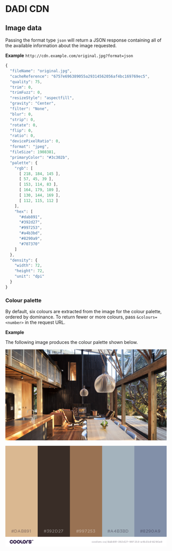 # DADI CDN

## Image data

Passing the format type `json` will return a JSON response containing all of the available information about the image requested.

**Example** `http://cdn.example.com/original.jpg?format=json`

```js
{
  "fileName": "original.jpg",
  "cacheReference": "6757e696389055a29314562056af4bc169769ec5",
  "quality": 75,
  "trim": 0,
  "trimFuzz": 0,
  "resizeStyle": "aspectfill",
  "gravity": "Center",
  "filter": "None",
  "blur": 0,
  "strip": 0,
  "rotate": 0,
  "flip": 0,
  "ratio": 0,
  "devicePixelRatio": 0,
  "format": "jpeg",
  "fileSize": 1908381,
  "primaryColor": "#3c302b",
  "palette": {
    "rgb": [
      [ 218, 184, 145 ],
      [ 57, 45, 39 ],
      [ 153, 114, 83 ],
      [ 164, 179, 189 ],
      [ 130, 144, 169 ],
      [ 112, 115, 112 ]
    ],
    "hex": [
      "#dab891",
      "#392d27",
      "#997253",
      "#a4b3bd",
      "#8290a9",
      "#707370"
    ]
  },
  "density": {
    "width": 72,
    "height": 72,
    "unit": "dpi"
  }
}
```

### Colour palette

By default, six colours are extracted from the image for the colour palette, ordered by dominance. To return fewer or more colours, pass `&colours=<number>` in the request URL.

**Example**

The following image produces the colour palette shown below.

![Original image](../assets/original.jpg)

![Palette](../assets/palette.png)
